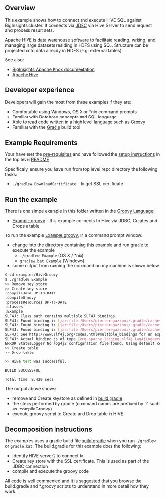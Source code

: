 ## Overview

This example shows how to connect and execute HIVE SQL against BigInsights cluster. It connects via [JDBC](https://en.wikipedia.org/wiki/Java_Database_Connectivity) via Hive Server to send request and process result sets.

Apache HIVE is data warehouse software to facilitate reading, writing, and managing large datasets residing in HDFS using SQL. Structure can be projected onto data already in HDFS (e.g. external tables). 



See also:

- [BigInsights Apache Knox documentation](https://www.ibm.com/support/knowledgecenter/en/SSPT3X_4.2.0/com.ibm.swg.im.infosphere.biginsights.admin.doc/doc/knox_overview.html)
- [Apache Hive](https://hive.apache.org)

## Developer experience

Developers will gain the most from these examples if they are:

- Comfortable using Windows, OS X or *nix command prompts
- Familiar with Database concepts and SQL language
- Able to read code written in a high level language such as [Groovy](http://www.groovy-lang.org/)
- Familiar with the [Gradle](https://gradle.org/) build tool

## Example Requirements

Your have met the [pre-requisites](../../README.md#pre-requisites) and have followed the [setup instructions](../../README.md#setup-instructions) in the top level [README](../../README.md)

Specificaly, ensure you have run from top level repo directory the following tasks:
- `./gradlew DownloadCertificate` - to get SSL certificate

## Run the example

There is one simpe example in this folder written in the [Groovy Language](http://www.groovy-lang.org/):

- [Example.groovy](./Example.groovy) - this example connects to Hive via JDBC, Creates and Drops a table

To run the example [Example.groovy](./Example.groovy), in a command prompt window:

   - change into the directory containing this example and run gradle to execute the example
      - `./gradlew Example` (OS X / *nix)
      - `gradlew.bat Example` (Windows)
   - some output from running the command on my machine is shown below

```bash
$ cd examples/HiveGroovy
$ ./gradlew Example
>> Remove key store
>> Create key store
:compileJava UP-TO-DATE
:compileGroovy
:processResources UP-TO-DATE
:classes
:Example
SLF4J: Class path contains multiple SLF4J bindings.
SLF4J: Found binding in [jar:file:/Users/pierreregazzoni/.gradle/caches/modules-2/files-2.1/org.apache.logging.log4j/log4j-slf4j-impl/2.4.1/1153bec315f388b2635c25cf97105ae9dce61b58/log4j-slf4j-impl-2.4.1.jar!/org/slf4j/impl/StaticLoggerBinder.class]
SLF4J: Found binding in [jar:file:/Users/pierreregazzoni/.gradle/caches/modules-2/files-2.1/ch.qos.logback/logback-classic/1.0.9/258c3d8f956e7c8723f13fdea6b81e3d74201f68/logback-classic-1.0.9.jar!/org/slf4j/impl/StaticLoggerBinder.class]
SLF4J: Found binding in [jar:file:/Users/pierreregazzoni/.gradle/caches/modules-2/files-2.1/org.slf4j/slf4j-log4j12/1.7.5/6edffc576ce104ec769d954618764f39f0f0f10d/slf4j-log4j12-1.7.5.jar!/org/slf4j/impl/StaticLoggerBinder.class]
SLF4J: See http://www.slf4j.org/codes.html#multiple_bindings for an explanation.
SLF4J: Actual binding is of type [org.apache.logging.slf4j.Log4jLoggerFactory]
ERROR StatusLogger No log4j2 configuration file found. Using default configuration: logging only errors to the console.
>> Create table
>> Drop table

>> Hive test was successful.

BUILD SUCCESSFUL

Total time: 8.429 secs
```

The output above shows:

- remove and Create keystore as defined in [build.gradle](./build.gradle)
- the steps performed by gradle (command names are prefixed by ':' such as :compileGroovy) 
- execute groovy script to Create and Drop table in HIVE
 
## Decomposition Instructions

The examples uses a gradle build file [build.gradle](./build.gradle) when you run `./gradlew` or `gradle.bat`.  The build.gradle for this example does the following:

- Identify HIVE server2 to connect to
- Create key store with the SSL certificate. This is used as part of the JDBC connection
- compile and execute the groovy code

All code is well commented and it is suggested that you browse the build.gradle and *.groovy scripts to understand in more detail how they work.

